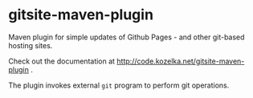 # gitsite-maven-plugin

Maven plugin for simple updates of Github Pages - and other git-based hosting sites.

Check out the documentation at http://code.kozelka.net/gitsite-maven-plugin .

The plugin invokes external `git` program to perform git operations.
